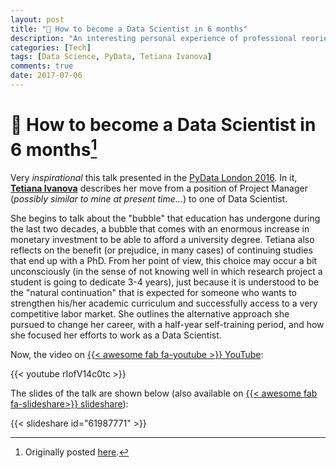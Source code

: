 ```yaml
---
layout: post
title: "📝 How to become a Data Scientist in 6 months"
description: "An interesting personal experience of professional reorientation."
categories: [Tech]
tags: [Data Science, PyData, Tetiana Ivanova]
comments: true
date: 2017-07-06
---
```


# 📝 How to become a Data Scientist in 6 months[^1]

Very _inspirational_ this talk presented in the [PyData London 2016](https://pydata.org/london2016/). In it, [**Tetiana Ivanova**](https://twitter.com/eoly23) describes her move from a position of Project Manager (_possibly similar to mine at present time..._) to one of Data Scientist.

She begins to talk about the "bubble" that education has undergone during the last two decades, a bubble that comes with an enormous increase in monetary investment to be able to afford a university degree. Tetiana also reflects on the benefit (or prejudice, in many cases) of continuing studies that end up with a PhD. From her point of view, this choice may occur a bit unconsciously (in the sense of not knowing well in which research project a student is going to dedicate 3-4 years), just because it is understood to be the "natural continuation" that is expected for someone who wants to strengthen his/her academic curriculum and successfully access to a very competitive labor market. She outlines the alternative approach she pursued to change her career, with a half-year self-training period, and how she focused her efforts to work as a Data Scientist.

Now, the video on [{{< awesome fab fa-youtube >}} YouTube](https://www.youtube.com/watch?v=rIofV14c0tc):

{{< youtube rIofV14c0tc >}}

The slides of the talk are shown below (also available on [{{< awesome fab fa-slideshare>}} slideshare](https://www.slideshare.net/slideshow/embed_code/61987771)):

{{< slideshare id="61987771" >}}

[^1]: Originally posted [here](https://estraviz.github.io/estraviz2017/profession%20and%20career/Data-Scientist-6-months/).
